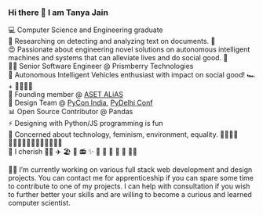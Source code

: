 ### Hi there 👋 I am Tanya Jain

 💻 Computer Science and Engineering graduate\
 🔬 Researching on detecting and analyzing text on documents. 🧪\
 😍 Passionate about engineering novel solutions on autonomous intelligent machines and systems that can alleviate lives and do social good. 🥰\
 👩‍💻 Senior Software Engineer @ Prismberry Technologies\
 🚖 Autonomous Intelligent Vehicles enthusiast with impact on social good! 🏎 + 👩‍👩‍👦‍👦\
 🐧 Founding member @ [ASET ALiAS](https://github.com/asetalias)\
 🐍 Design Team @ [PyCon India](https://github.com/pythonindia), [PyDelhi Conf](https://pydelhi.org)\
 📊 Open Source Contributor @ Pandas\
 ⚡ Designing with Python/JS programming is fun\
 🌱 Concerned about technology, feminism, environment, equality.
👩‍👩‍👧‍👧👨‍👩‍👧‍👦👨‍👨‍👦‍👦👨‍👨‍👧‍👧\
 🥰 I cherish 🚴‍♀️ ✈️ 🏖 💃 📻 ✨ 🍦 📸 🎨 🍫 🍱 🧘‍♀️


🔭👯 I’m currently working on various full stack web development and design projects. You can contact me for apprenticeship if you can spare some time to contribute to one of my projects. I can help with consultation if you wish to further better your skills and are willing to become a curious and learned computer scientist.

<!--
**TanyaaCJain/TanyaaCJain** is a ✨ _special_ ✨ repository because its `README.md` (this file) appears on your GitHub profile.

Here are some ideas to get you started:

- 🔭 I’m currently working on ...
- 🌱 I’m currently learning ...
- 👯 I’m looking to collaborate on ...
- 🤔 I’m looking for help with ...
- 💬 Ask me about ...
- 📫 How to reach me: ...
- 😄 Pronouns: ...
- ⚡ Fun fact: ...
-->
